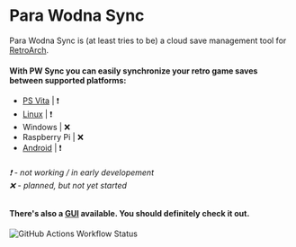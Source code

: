 # Para Wodna Sync

Para Wodna Sync is (at least tries to be) a cloud save management tool for [RetroArch](https://www.retroarch.com/).

#### With PW Sync you can easily synchronize your retro game saves between supported platforms:
- [PS Vita](https://github.com/PW-Sync/pwsync-vita) | ❗
- [Linux](https://github.com/PW-Sync/pwsync-linux) | ❗
- Windows | ❌
- Raspberry Pi | ❌
- [Android](https://github.com/PW-Sync/pwsync-android) | ❗

###### ❗ - not working / in early developement<br>❌ - planned, but not yet started


#### There's also a [GUI](https://github.com/PW-Sync/ciekly_lod) available. You should definitely check it out.
![GitHub Actions Workflow Status](https://img.shields.io/github/actions/workflow/status/PW-Sync/ciekly_lod/rust.yml)
